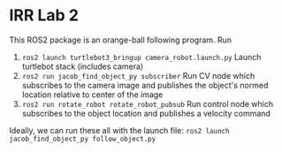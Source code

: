 # IRR Lab 2
This ROS2 package is an orange-ball following program. Run
1. `ros2 launch turtlebot3_bringup camera_robot.launch.py` Launch turtlebot stack (includes camera)
2. `ros2 run jacob_find_object_py subscriber` Run CV node which subscribes to the camera image and publishes the object's normed location relative to center of the image
3. `ros2 run rotate_robot rotate_robot_pubsub` Run control node which subscribes to the object location and publishes a velocity command

Ideally, we can run these all with the launch file:
`ros2 launch jacob_find_object_py follow_object.py`
